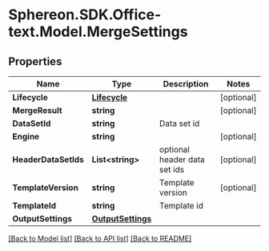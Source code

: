 # Sphereon.SDK.Office-text.Model.MergeSettings
## Properties

Name | Type | Description | Notes
------------ | ------------- | ------------- | -------------
**Lifecycle** | [**Lifecycle**](Lifecycle.md) |  | [optional] 
**MergeResult** | **string** |  | [optional] 
**DataSetId** | **string** | Data set id | 
**Engine** | **string** |  | [optional] 
**HeaderDataSetIds** | **List&lt;string&gt;** | optional header data set ids | [optional] 
**TemplateVersion** | **string** | Template version | [optional] 
**TemplateId** | **string** | Template id | 
**OutputSettings** | [**OutputSettings**](OutputSettings.md) |  | 

[[Back to Model list]](../README.md#documentation-for-models) [[Back to API list]](../README.md#documentation-for-api-endpoints) [[Back to README]](../README.md)

